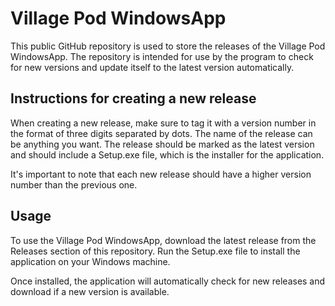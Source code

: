 # Village Pod WindowsApp
This public GitHub repository is used to store the releases of the Village Pod WindowsApp. The repository is intended for use by the program to check for new versions and update itself to the latest version automatically.

## Instructions for creating a new release
When creating a new release, make sure to tag it with a version number in the format of three digits separated by dots. The name of the release can be anything you want. The release should be marked as the latest version and should include a Setup.exe file, which is the installer for the application.

It's important to note that each new release should have a higher version number than the previous one.

## Usage
To use the Village Pod WindowsApp, download the latest release from the Releases section of this repository. Run the Setup.exe file to install the application on your Windows machine.

Once installed, the application will automatically check for new releases and download if a new version is available.